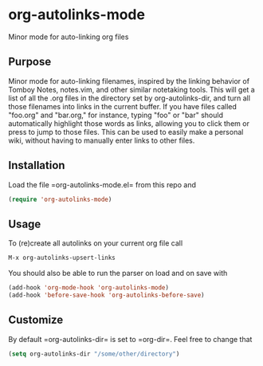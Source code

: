 # org-autolinks-mode
Minor mode for auto-linking org files

## Purpose
Minor mode for auto-linking filenames, inspired by the linking behavior
of Tomboy Notes, notes.vim, and other similar notetaking tools.
This will get a list of all the .org files in the directory set by org-autolinks-dir,
and turn all those filenames into links in the current buffer.
If you have files called "foo.org" and "bar.org," for instance,
typing "foo" or "bar" should automatically highlight those words as links,
allowing you to click them or press <RET> to jump to those files.
This can be used to easily make a personal wiki, without having to
manually enter links to other files.

## Installation
Load the file =org-autolinks-mode.el= from this repo and
```lisp
(require 'org-autolinks-mode)
```

## Usage
To (re)create all autolinks on your current org file call
``` lisp
M-x org-autolinks-upsert-links
```
You should also be able to run the parser on load and on save with
```lisp
(add-hook 'org-mode-hook 'org-autolinks-mode)
(add-hook 'before-save-hook 'org-autolinks-before-save)
```


## Customize
By default =org-autolinks-dir= is set to =org-dir=. Feel free to change that
```lisp
(setq org-autolinks-dir "/some/other/directory")
```
